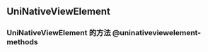 ## UniNativeViewElement

<!-- CUSTOMTYPEJSON.UniNativeViewElement.description -->

<!-- CUSTOMTYPEJSON.UniNativeViewElement.extends -->

<!-- CUSTOMTYPEJSON.UniNativeViewElement.param -->



<!-- CUSTOMTYPEJSON.UniNativeViewElement.compatibility -->

<!-- CUSTOMTYPEJSON.UniNativeViewElement.example -->

### UniNativeViewElement 的方法 @uninativeviewelement-methods
<!-- CUSTOMTYPEJSON.UniNativeViewElement.methods.bindAndroidView.name -->

<!-- CUSTOMTYPEJSON.UniNativeViewElement.methods.bindAndroidView.description -->

<!-- CUSTOMTYPEJSON.UniNativeViewElement.methods.bindAndroidView.compatibility -->

<!-- CUSTOMTYPEJSON.UniNativeViewElement.methods.bindAndroidView.param -->

<!-- CUSTOMTYPEJSON.UniNativeViewElement.methods.bindAndroidView.returnValue -->

<!-- CUSTOMTYPEJSON.UniNativeViewElement.methods.bindAndroidView.tutorial -->

<!-- CUSTOMTYPEJSON.UniNativeViewElement.methods.bindIOSView.name -->

<!-- CUSTOMTYPEJSON.UniNativeViewElement.methods.bindIOSView.description -->

<!-- CUSTOMTYPEJSON.UniNativeViewElement.methods.bindIOSView.compatibility -->

<!-- CUSTOMTYPEJSON.UniNativeViewElement.methods.bindIOSView.param -->

<!-- CUSTOMTYPEJSON.UniNativeViewElement.methods.bindIOSView.returnValue -->

<!-- CUSTOMTYPEJSON.UniNativeViewElement.methods.bindIOSView.tutorial -->

